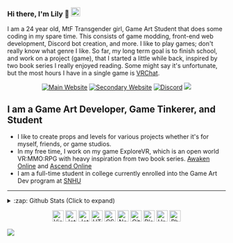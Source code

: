 ### Hi there, I'm Lily :wave: <img alt="Trangender Flag Icon" height="21px" src="https://MintLily.lgbt/img/icons/github/Trans_Flag.png" />
<p>
  I am a 24 year old, MtF Transgender girl, Game Art Student that does some coding in my spare time. This consists of game modding, front-end web development, Discord bot creation, and more. I like to play games; don't really know what genre I like. So far, my long term goal is to finish school, and work on a project (game), that I started a little while back, inspired by two book series I really enjoyed reading. Some might say it's unfortunate, but the most hours I have in a single game is <a href="https://vrchat.com/" target="_blank">VRChat</a>.
</p>

<p align="center">
  <a href="https://MintLily.lgbt" target="_blank"><img alt="Main Website" src="https://img.shields.io/website?label=MintLily.lgbt&style=for-the-badge&url=https%3A%2F%2FMintLily.lgbt" /></a>
  <a href="https://bslegacy.com" target="_blank"><img alt="Secondary Website" src="https://img.shields.io/website?label=bslegacy.com&style=for-the-badge&url=https%3A%2F%2Fbslegacy.com" /></a>
  <a href="https://discord.com/users/167335587488071682" target="_blank"><img alt="Discord" src="https://img.shields.io/static/v1?label=MintLily&message=%230001&style=for-the-badge&logo=appveyor&color=7289DA&logo=Discord" /></a>
  <img src="https://img.shields.io/static/v1?label=Pronouns&message=she/her&color=E6A1FF&style=for-the-badge" />
</p>

## I am a Game Art Developer, Game Tinkerer, and Student
- I like to create props and levels for various projects whether it's for myself, friends, or game studios.
- In my free time, I work on my game ExploreVR, which is an open world VR:MMO:RPG with heavy inspiration from two book series.  [Awaken Online](https://www.audible.com/series/Awaken-Online-Audiobooks/B06XWGV4RJ?ref=a_library_t_c5_libItem_series_1&pf_rd_p=592f90bd-7f7b-4bfc-afa2-b002e52e7228&pf_rd_r=A53TTW0SVREH40N6GQMS) and [Ascend Online](https://www.audible.com/series/Ascend-Online-Audiobooks/B073R57497?ref=a_library_t_c5_libItem_series_1&pf_rd_p=592f90bd-7f7b-4bfc-afa2-b002e52e7228&pf_rd_r=A53TTW0SVREH40N6GQMS)
- I am a full-time student in college currently enrolled into the Game Art Dev program at [SNHU](https://snhu.edu/)
---

<details>
  <summary>:zap: Github Stats (Click to expand)</summary>
  
  <br />
  <p align="center">
    <img alt="Lily's GitHub Stats" src="https://github-readme-stats.vercel.app/api?username=MintLily&count_private=true&show_icons=true&theme=material-palenight" />
  </p>
  
  <p align="center">
    <img alt="Top Languages" src="https://github-readme-stats.vercel.app/api/top-langs/?username=MintLily&langs_count=8&theme=material-palenight" />
  </p>
  
  <p align="center">
    <img alt="" src="https://komarev.com/ghpvc/?username=mintlily&color=brightgreen&style=flat-square" />
  </p>
  
  <br />
</details>

<p align="center">
  <img alt="Visual Studio 2019" width="26px" src="https://MintLily.lgbt/img/icons/github/vs2019.png" />
  <img alt="JetBrains Rider" width="26px" src="https://MintLily.lgbt/img/icons/github/rider.png" />
  <img alt="JetBrains IntelliJ IDEA" width="26px" src="https://MintLily.lgbt/img/icons/github/IntelliJ.png" />
  <img alt="HTML5" width="26px" src="https://MintLily.lgbt/img/icons/github/html.png" />
  <img alt="CSS3" width="26px" src="https://MintLily.lgbt/img/icons/github/css.png" />
  <img alt="Node.js" width="26px" src="https://MintLily.lgbt/img/icons/github/nodejs.png" />
  <img alt="GitHub" width="26px" src="https://MintLily.lgbt/img/icons/github/github.png" />
  <img alt="Blender3D" width="26px" src="https://MintLily.lgbt/img/icons/github/Blender.ico" />
  <img alt="Unity3D" width="26px" src="https://MintLily.lgbt/img/icons/github/unity.png" />
  <img alt="Photoshop CC" width="26px" src="https://MintLily.lgbt/img/icons/github/photoshop.png" />
</p>

[website]: https://MintLily.lgbt/
![](https://hit.yhype.me/github/profile?user_id=22991790)
